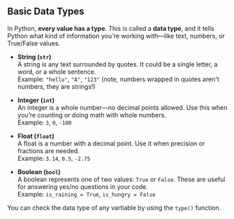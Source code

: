 ## Basic Data Types

In Python, **every value has a type**. This is called a **data type**, and it tells Python what kind of information you're working with—like text, numbers, or True/False values.

- **String (`str`)**  
  A string is any text surrounded by quotes. It could be a single letter, a word, or a whole sentence.  
  Example: `"hello"`, `"A"`, `"123"` (note, numbers wrapped in quotes aren't numbers, they are strings!)

- **Integer (`int`)**  
  An integer is a whole number—no decimal points allowed. Use this when you’re counting or doing math with whole numbers.  
  Example: `3`, `0`, `-100`

- **Float (`float`)**  
  A float is a number with a decimal point. Use it when precision or fractions are needed.  
  Example: `3.14`, `0.5`, `-2.75`

- **Boolean (`bool`)**  
  A boolean represents one of two values: `True` or `False`. These are useful for answering yes/no questions in your code.  
  Example: `is_raining = True`, `is_hungry = False`

You can check the data type of any vartiable by using the `type()` function.